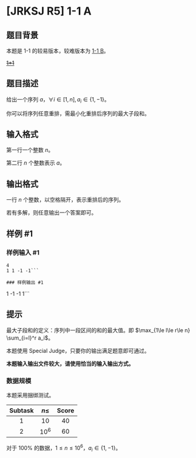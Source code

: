 # [JRKSJ R5] 1-1 A

## 题目背景

本题是 1-1 的较易版本，较难版本为 [1-1 B](https://www.luogu.com.cn/problem/P8848)。

~~[1+1](https://www.luogu.com.cn/problem/P7336)~~

## 题目描述

给出一个序列 $a$，$\forall i\in [1,n],a_i\in \{1,-1\}$。

你可以将序列任意重排，需最小化重排后序列的最大子段和。

## 输入格式

第一行一个整数 $n$。

第二行 $n$ 个整数表示 $a$。

## 输出格式

一行 $n$ 个整数，以空格隔开，表示重排后的序列。

若有多解，则任意输出一个答案即可。

## 样例 #1

### 样例输入 #1
```
4
1 1 -1 -1```

### 样例输出 #1

```
1 -1 -1 1```

## 提示

最大子段和的定义：序列中一段区间的和的最大值。即 $\max_{1\le l\le r\le n} \sum_{i=l}^r a_i$。

本题使用 $\text{Special Judge}$，只要你的输出满足题意即可通过。

**本题输入输出文件较大，请使用恰当的输入输出方式。**

### 数据规模
本题采用捆绑测试。

| $\text{Subtask}$ | $n\le$ | $\text{Score}$ |
| :----------: | :----------: | :----------: |
| $1$ | $10$ | $40$ |
| $2$ | $10^6$ | $60$ |

对于 $100\%$ 的数据，$1\le n\le 10^6$，$a_i\in \{1,-1\}$。
